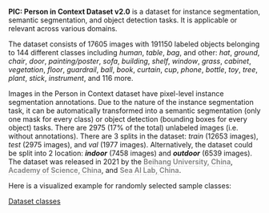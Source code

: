 **PIC: Person in Context Dataset v2.0** is a dataset for instance segmentation, semantic segmentation, and object detection tasks. It is applicable or relevant across various domains. 

The dataset consists of 17605 images with 191150 labeled objects belonging to 144 different classes including *human*, *table*, *bag*, and other: *hat*, *ground*, *chair*, *door*, *painting/poster*, *sofa*, *building*, *shelf*, *window*, *grass*, *cabinet*, *vegetation*, *floor*, *guardrail*, *ball*, *book*, *curtain*, *cup*, *phone*, *bottle*, *toy*, *tree*, *plant*, *stick*, *instrument*, and 116 more.

Images in the Person in Context dataset have pixel-level instance segmentation annotations. Due to the nature of the instance segmentation task, it can be automatically transformed into a semantic segmentation (only one mask for every class) or object detection (bounding boxes for every object) tasks. There are 2975 (17% of the total) unlabeled images (i.e. without annotations). There are 3 splits in the dataset: *train* (12653 images), *test* (2975 images), and *val* (1977 images). Alternatively, the dataset could be split into 2 location: ***indoor*** (7458 images) and ***outdoor*** (6539 images). The dataset was released in 2021 by the <span style="font-weight: 600; color: grey; border-bottom: 1px dashed #d3d3d3;">Beihang University, China</span>, <span style="font-weight: 600; color: grey; border-bottom: 1px dashed #d3d3d3;">Academy of Science, China</span>, and <span style="font-weight: 600; color: grey; border-bottom: 1px dashed #d3d3d3;">Sea AI Lab, China</span>.

Here is a visualized example for randomly selected sample classes:

[Dataset classes](https://github.com/dataset-ninja/person-in-context-2/raw/main/visualizations/classes_preview.webm)

